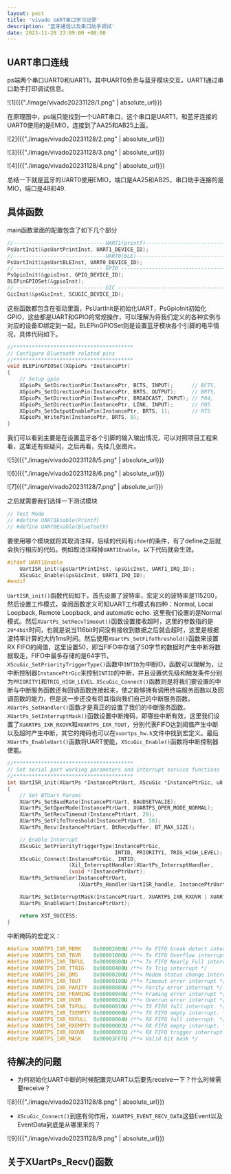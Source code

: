```yaml
---
layout: post
title: 'vivado UART串口学习记录'
description: '蓝牙通信以及串口助手调试'
date: 2023-11-28 23:09:00 +08:00
---
```


## UART串口连线

ps端两个串口UART0和UART1，其中UART0负责与蓝牙模块交互，UART1通过串口助手打印调试信息。

![1]({{"./image/vivado20231128/1.png" | absolute_url}})

在原理图中，ps端只能找到一个UART串口，这个串口是UART1，和蓝牙连接的UART0使用的是EMIO，连接到了AA25和AB25上面。

![2]({{"./image/vivado20231128/2.png" | absolute_url}})

![3]({{"./image/vivado20231128/3.png" | absolute_url}})

![4]({{"./image/vivado20231128/4.png" | absolute_url}})

总结一下就是蓝牙的UART0使用EMIO，端口是AA25和AB25，串口助手连接的是MIO，端口是48和49.

## 具体函数

main函数里面的配置包含了如下几个部分
~~~c
//------------------------------UART1(printf)-----------------------------
PsUartInit(&psUartPrintInst, UART1_DEVICE_ID);
//------------------------------UART0(BLE)--------------------------------
PsUartInit(&psUartBLEInst, UART0_DEVICE_ID);
// ---------------------------- GPIO -------------------------------------
PsGpioInit(&gpioInst, GPIO_DEVICE_ID);
BLEPinGPIOSet(&gpioInst);
// ---------------------------- GIC --------------------------------------
GicInit(&psGicInst, SCUGIC_DEVICE_ID);
~~~
这些函数都包含在驱动里面，PsUartInit是初始化UART，PsGpioInit初始化GPIO，这些都是UART和GPIO的常规操作，可以理解为将我们定义的各种实例与对应的设备ID绑定到一起，BLEPinGPIOSet则是设置蓝牙模块各个引脚的电平情况，具体代码如下。
~~~c
//***************************************
// Configure Bluetooth related pins
//***************************************
void BLEPinGPIOSet(XGpioPs *InstancePtr)
{
	// Setup gpio
	XGpioPs_SetDirectionPin(InstancePtr, BCTS, INPUT);		// BCTS,
	XGpioPs_SetDirectionPin(InstancePtr, BRTS, OUTPUT);		// BRTS,
	XGpioPs_SetDirectionPin(InstancePtr, BROADCAST, INPUT); // P04,
	XGpioPs_SetDirectionPin(InstancePtr, LINK, INPUT);		// P05
	XGpioPs_SetOutputEnablePin(InstancePtr, BRTS, 1);		// RTS
	XGpioPs_WritePin(InstancePtr, BRTS, 0);
}
~~~
我们可以看到主要是在设置蓝牙各个引脚的输入输出情况，可以对照项目工程来看，这里还有些疑问，之后再看，先挂几张图片。

![5]({{"./image/vivado20231128/5.png" | absolute_url}})

![6]({{"./image/vivado20231128/6.png" | absolute_url}})

![7]({{"./image/vivado20231128/7.png" | absolute_url}})

之后就需要我们选择一下测试模块
~~~c
// Test Mode
// #define UART1Enable(Printf)
// #define UART0Enable(BlueTooth)
~~~
要使用哪个模块就将其取消注释，后续的代码有`ifdef`的条件，有了define之后就会执行相应的代码。例如取消注释掉`UART1Enable`，以下代码就会生效。
~~~c
#ifdef UART1Enable
	UartISR_init(&psUartPrintInst, &psGicInst, UART1_IRQ_ID);
	XScuGic_Enable(&psGicInst, UART1_IRQ_ID);
#endif
~~~
`UartISR_init()`函数代码如下，首先设置了波特率，宏定义的波特率是115200，然后设置工作模式，查阅函数定义可知UART工作模式有四种：Normal, Local Loopback, Remote Loopback, and automatic echo. 这里我们设置的是Normal模式。然后`XUartPs_SetRecvTimeout()`函数设置接收超时，这里的参数指的是`29*4bit`时间，也就是说当116bit时间没有接收到数据之后就会超时，这里是根据波特率计算的大约1ms时间。然后使用`XUartPs_SetFifoThreshold()`函数来设置RX FIFO的阈值，这里设置50，即当FIFO中存储了50字节的数据时产生中断将数据取走，FIFO中最多存储的是64字节。    
`XScuGic_SetPriorityTriggerType()`函数中`INTID`为中断ID，函数可以理解为，让中断控制器`InstancePtrGic`来控制`INTID`的中断，并且设置优先级和触发条件分别为`PRIORITY1`和`TRIG_HIGH_LEVEL`. `XScuGic_Connect()`函数则是将我们要设置的中断与中断服务函数还有回调函数连接起来，使之能够拥有调用终端服务函数以及回调函数的能力，但是这一步还没有将其指向我们自己的中断服务函数。    
`XUartPs_SetHandler()`函数才是真正的设置了我们的中断服务函数。`XUartPs_SetInterruptMask()`函数设置中断掩码，即哪些中断有效，这里我们设置了`XUARTPS_IXR_RXOVR`和`XUARTPS_IXR_TOUT`，分别代表FIFO达到阈值产生中断以及超时产生中断，其它的掩码也可以在`xuartps_hw.h`文件中找到宏定义。最后`XUartPs_EnableUart()`函数将UART使能，`XScuGic_Enable()`函数将中断控制器使能。
~~~c
//***************************************
// Set serial port working parameters and interrupt service functions
//***************************************
int UartISR_init(XUartPs *InstancePtrUart, XScuGic *InstancePtrGic, u8 INTID)
{
	// Set BTUart Params
	XUartPs_SetBaudRate(InstancePtrUart, BAUDSETVALIE);
	XUartPs_SetOperMode(InstancePtrUart, XUARTPS_OPER_MODE_NORMAL);
	XUartPs_SetRecvTimeout(InstancePtrUart, 29);
	XUartPs_SetFifoThreshold(InstancePtrUart, 50);
	XUartPs_Recv(InstancePtrUart, BtRecvBuffer, BT_MAX_SIZE);

	// Enable Interrupt
	XScuGic_SetPriorityTriggerType(InstancePtrGic,
								   INTID, PRIORITY1, TRIG_HIGH_LEVEL);
	XScuGic_Connect(InstancePtrGic, INTID,
					(Xil_InterruptHandler)XUartPs_InterruptHandler,
					(void *)InstancePtrUart);
	XUartPs_SetHandler(InstancePtrUart,
					   (XUartPs_Handler)UartISR_handle, InstancePtrUart);

	XUartPs_SetInterruptMask(InstancePtrUart, XUARTPS_IXR_RXOVR | XUARTPS_IXR_TOUT);
	XUartPs_EnableUart(InstancePtrUart);

	return XST_SUCCESS;
}
~~~
中断掩码的宏定义：
~~~c
#define XUARTPS_IXR_RBRK	0x00002000U /**< Rx FIFO break detect interrupt */
#define XUARTPS_IXR_TOVR	0x00001000U /**< Tx FIFO Overflow interrupt */
#define XUARTPS_IXR_TNFUL	0x00000800U /**< Tx FIFO Nearly Full interrupt */
#define XUARTPS_IXR_TTRIG	0x00000400U /**< Tx Trig interrupt */
#define XUARTPS_IXR_DMS		0x00000200U /**< Modem status change interrupt */
#define XUARTPS_IXR_TOUT	0x00000100U /**< Timeout error interrupt */
#define XUARTPS_IXR_PARITY 	0x00000080U /**< Parity error interrupt */
#define XUARTPS_IXR_FRAMING	0x00000040U /**< Framing error interrupt */
#define XUARTPS_IXR_OVER	0x00000020U /**< Overrun error interrupt */
#define XUARTPS_IXR_TXFULL 	0x00000010U /**< TX FIFO full interrupt. */
#define XUARTPS_IXR_TXEMPTY	0x00000008U /**< TX FIFO empty interrupt. */
#define XUARTPS_IXR_RXFULL 	0x00000004U /**< RX FIFO full interrupt. */
#define XUARTPS_IXR_RXEMPTY	0x00000002U /**< RX FIFO empty interrupt. */
#define XUARTPS_IXR_RXOVR  	0x00000001U /**< RX FIFO trigger interrupt. */
#define XUARTPS_IXR_MASK	0x00003FFFU /**< Valid bit mask */
~~~

## 待解决的问题
- 为何初始化UART中断的时候配置完UART以后要先receive一下？什么时候需要receive？

![8]({{"./image/vivado20231128/8.png" | absolute_url}})

- `XScuGic_Connect()`到底有何作用，`XUARTPS_EVENT_RECV_DATA`这些Event以及EventData到底是从哪里来的？

![9]({{"./image/vivado20231128/9.png" | absolute_url}})

## 关于XUartPs_Recv()函数


